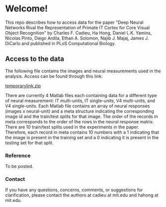 Welcome!
========

This repo describes how to access data for the paper "Deep Neural Networks Rival the Representation of Primate IT Cortex for Core Visual Object Recognition" by Charles F. Cadieu, Ha Hong, Daniel L.K. Yamins, Nicolas Pinto, Diego Ardila, Ethan A. Solomon, Najib J. Majaj, James J. DiCarlo and published in PLoS Computational Biology.

## Access to the data 
The following file contains the images and neural measurements used in the analysis.  Access can be found through this link:

[temporarylink.zip](dicarlolab.mit.edu)


There are currently 4 Matlab files each containing data for a different type of neural measurement: IT multi-units, IT single-units, V4 multi-units, and V4 single-units.  Each Matlab file contains an array of neural responses (images x neural-unit) and a meta structure indicating the corresponding image id and the train/test splits for that image.  The order of the records in meta corresponds to the order of the rows in the neural response matrix.  There are 10 train/test splits used in the experiments in the paper.  Therefore, each record in meta contains 10 numbers with a 1 indicating that the image is present in the training set and a 0 indicating it is present in the testing set for that split.

### Reference
To be posted.

### Contact
If you have any questions, concerns, comments, or suggestions for clarification, please contact the authors at cadieu at mit.edu and hahong at mit.edu.
